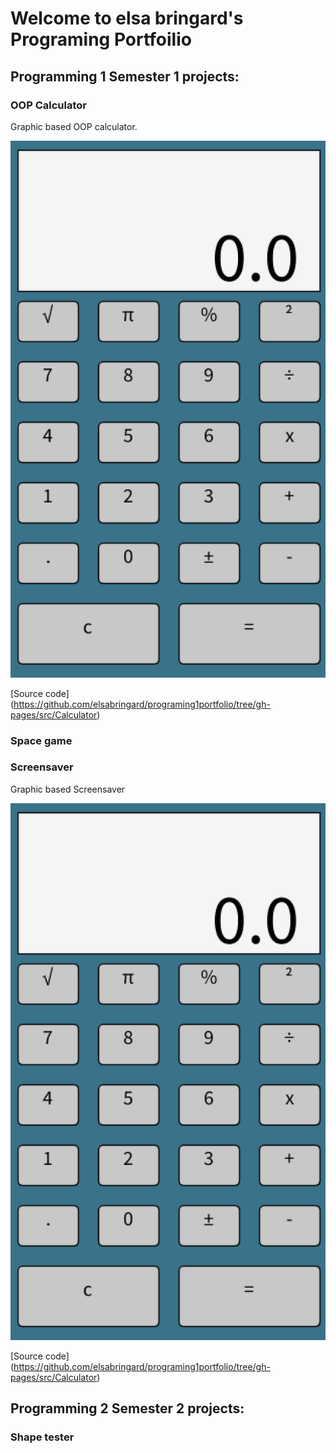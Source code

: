 # Welcome to elsa bringard's Programing Portfoilio

## Programming 1 Semester 1 projects:

### OOP Calculator

Graphic based OOP calculator.

![Running Calculator](https://github.com/elsabringard/programing1portfolio/blob/gh-pages/images/calc.png?raw=true)


[Source code] (https://github.com/elsabringard/programing1portfolio/tree/gh-pages/src/Calculator)

### Space game

### Screensaver
Graphic based Screensaver

![Running Screensaver](https://github.com/elsabringard/programing1portfolio/blob/gh-pages/images/calc.png?raw=true)


[Source code] (https://github.com/elsabringard/programing1portfolio/tree/gh-pages/src/Calculator)

## Programming 2 Semester 2 projects:

### Shape tester
